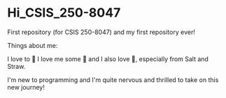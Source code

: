 # Hi_CSIS_250-8047
First repository (for CSIS 250-8047) and my first repository ever! 

Things about me:

I love to 💃 I love me some 🍕 and I also love 🍦, especially from Salt and Straw.

I'm new to programming and I'm quite nervous and thrilled to take on this new journey!

